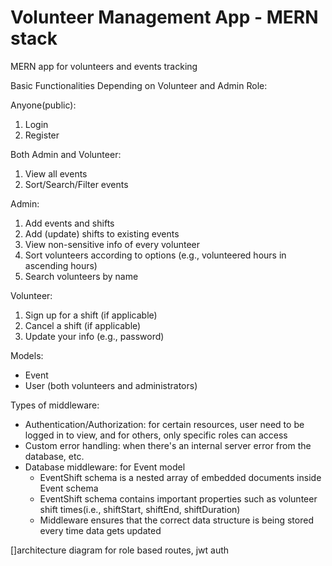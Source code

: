 # Volunteer Management App - MERN stack

MERN app for volunteers and events tracking

Basic Functionalities Depending on Volunteer and Admin Role:

Anyone(public):

1. Login
2. Register

Both Admin and Volunteer:

1. View all events
2. Sort/Search/Filter events

Admin:

1. Add events and shifts
2. Add (update) shifts to existing events
3. View non-sensitive info of every volunteer
4. Sort volunteers according to options (e.g., volunteered hours in ascending hours)
5. Search volunteers by name

Volunteer:

1. Sign up for a shift (if applicable)
2. Cancel a shift (if applicable)
3. Update your info (e.g., password)

Models: 
+ Event
+ User (both volunteers and administrators)

Types of middleware: 
+ Authentication/Authorization: for certain resources, user need to be logged in to view, and for others, only specific roles can access
+ Custom error handling: when there's an internal server error from the database, etc.
+ Database middleware: for Event model
  - EventShift schema is a nested array of embedded documents inside Event schema
  - EventShift schema contains important properties such as volunteer shift times(i.e., shiftStart, shiftEnd, shiftDuration)
  - Middleware ensures that the correct data structure is being stored every time data gets updated
    
[]architecture diagram for role based routes, jwt auth
